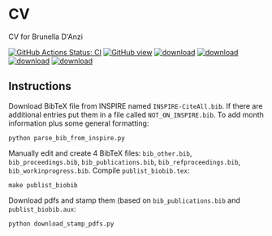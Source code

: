 # CV

CV for Brunella D'Anzi

[![GitHub Actions Status: CI](https://github.com/bdanzi/CV_ita/workflows/Deploy%20build/badge.svg)](https://github.com/bdanzi/CV_ita/actions?query=workflow%3A"Deploy+build"+branch%3Amaster)
[![GitHub view](https://img.shields.io/badge/GitHub-render-green.svg)](https://github.com/bdanzi/CV_ita/blob/gh-pages/cv_danzi_brunella.pdf)
[![download](https://img.shields.io/badge/Download-build-blue.svg)](https://github.com/bdanzi/CV_ita/raw/gh-pages/cv_danzi_brunella.pdf)
[![download](https://img.shields.io/badge/Download-build-blue.svg)](https://github.com/bdanzi/CV_ita/raw/gh-pages/publist_biobib.pdf)
[![download](https://img.shields.io/badge/Download-build-blue.svg)](https://github.com/bdanzi/CV_ita/raw/gh-pages/PersonalStatement2021.pdf)
[![download](https://img.shields.io/badge/Download-build-blue.svg)](https://github.com/bdanzi/CV_ita/raw/gh-pages/cv_danzi_brunella_ext.pdf)

## Instructions

Download BibTeX file from INSPIRE named `INSPIRE-CiteAll.bib`.
If there are additional entries put them in a file called `NOT_ON_INSPIRE.bib`.
To add month information plus some general formatting:
```
python parse_bib_from_inspire.py
```

Manually edit and create 4 BibTeX files: `bib_other.bib`, `bib_proceedings.bib`, `bib_publications.bib`, `bib_refproceedings.bib`, `bib_workinprogress.bib`.
Compile `publist_biobib.tex`:
```
make publist_biobib
```

Download pdfs and stamp them (based on `bib_publications.bib` and `publist_biobib.aux`:
```
python download_stamp_pdfs.py
```



